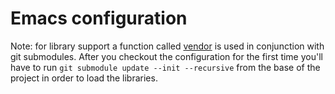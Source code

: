 
# Emacs configuration

Note: for library support a function called [vendor](config/defuns.el) is used
in conjunction with git submodules. After you checkout the configuration for the
first time you'll have to run `git submodule update --init --recursive` from the
base of the project in order to load the libraries.
